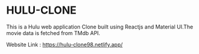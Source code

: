 # HULU-CLONE
This is a Hulu web application Clone built using Reactjs and Material UI.The movie data is fetched from TMdb API.

Website Link : https://hulu-clone98.netlify.app/
